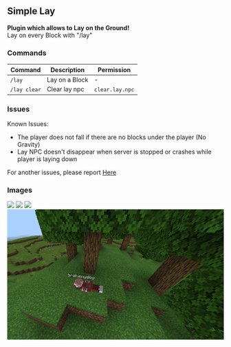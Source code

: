 ## Simple Lay
**Plugin which allows to Lay on the Ground!** <br>
Lay on every Block with "/lay"

### Commands
| Command | Description | Permission |
| --- | --- | --- |
| ```/lay``` | Lay on a Block | - |
| ```/lay clear``` | Clear lay npc | ```clear.lay.npc``` |

### Issues
Known Issues: 
- The player does not fall if there are no blocks under the player (No Gravity)
- Lay NPC doesn't disappear when server is stopped or crashes while player is laying down

For another issues, please report [Here](https://github.com/brokiem/SimpleLay/issues/new)

### Images
<img src="https://github.com/brokiem/SimpleLay/blob/master/assets/laying1.PNG">
<img src="https://github.com/brokiem/SimpleLay/blob/master/assets/laying2.PNG">
<img src="https://github.com/brokiem/SimpleLay/blob/master/assets/laying3.PNG">
<img src="https://github.com/brokiem/SimpleLay/blob/master/assets/laying.PNG">
